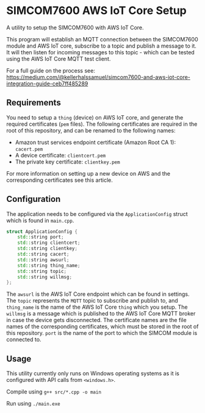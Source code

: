 # SIMCOM7600 AWS IoT Core Setup

A utility to setup the SIMCOM7600 with AWS IoT Core.

This program will establish an MQTT connection between the SIMCOM7600 module and AWS IoT core, subscribe to a topic and publish a message to it.
It will then listen for incoming messages to this topic - which can be tested using the AWS IoT Core MQTT test client.

For a full guide on the process see: https://medium.com/@kellerhalssamuel/simcom7600-and-aws-iot-core-integration-guide-ceb7ff485289

## Requirements

You need to setup a `thing` (device) on AWS IoT core, and generate the required certificates (`pem` files).
The following certificates are required in the root of this repository, and can be renamed to the following names:

- Amazon trust services endpoint certificate (Amazon Root CA 1): `cacert.pem`
- A device certificate: `clientcert.pem`
- The private key certificate: `clientkey.pem`

For more information on setting up a new device on AWS and the corresponding certificates see this article.

## Configuration

The application needs to be configured via the `ApplicationConfig` struct which is found in `main.cpp`.

```C++
struct ApplicationConfig {
    std::string port;
    std::string clientcert; 
    std::string clientkey;
    std::string cacert; 
    std::string awsurl;
    std::string thing_name;
    std::string topic;
    std::string willmsg;
};
```
The `awsurl` is the AWS IoT Core endpoint which can be found in settings. The `topic` represents the `MQTT` topic to subscribe and publish to, and `thing_name` is the name of the AWS IoT Core `thing` which you setup. The `willmsg` is a message which is published to the AWS IoT Core MQTT broker in case the device gets disconnected. The certificate names are the file names of the corresponding certificates, which must be stored in the root of this repository. `port` is the name of the port to which the SIMCOM module is connected to.

## Usage

This utility currently only runs on Windows operating systems as it is configured with API calls from `<windows.h>`.

Compile using `g++ src/*.cpp -o main`

Run using `./main.exe`
